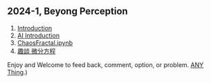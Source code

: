 2024-1, Beyong Perception
---
1. [Introduction](index_2024.ipynb)
2. [AI Introduction](AI_Introduction.ipynb)
3. [ChaosFractal.ipynb](ChaosFractal.ipynb)
4. [趣談 微分方程](phugoidAnim.ipynb)

Enjoy and Welcome to feed back,  comment,  option, or problem. [ANY Thing](cchuang@mail.cgu.edu.tw).) 
